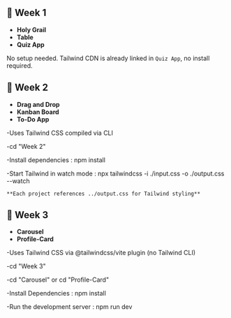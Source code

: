 ## 📂 Week 1 

- **Holy Grail** 
- **Table** 
- **Quiz App** 

No setup needed. Tailwind CDN is already linked in `Quiz App`, no install required.

## 📂 Week 2

- **Drag and Drop**
- **Kanban Board**
- **To-Do App**

-Uses Tailwind CSS compiled via CLI

-cd "Week 2"

-Install dependencies : npm install

-Start Tailwind in watch mode : npx tailwindcss -i ./input.css -o ./output.css --watch

    **Each project references ../output.css for Tailwind styling**

## 📂 Week 3

- **Carousel**
- **Profile-Card**

-Uses Tailwind CSS via @tailwindcss/vite plugin (no Tailwind CLI)

-cd "Week 3"

-cd "Carousel" or cd "Profile-Card"

-Install Dependencies : npm install

-Run the development server : npm run dev
